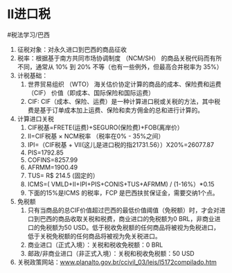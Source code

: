 # II进口税
#税法学习/巴西
1. 征税对象：对永久进口到巴西的商品征收
2. 税率：根据基于南方共同市场协调制度 （NCM/SH） 的商品关税代码而有所不同，通常从 10% 到 20% 不等（也有一些例外，但最高合并税率为 35%）
3. 计税基础：
   1. 世界贸易组织 （WTO） 海关估价协定计算的商品的成本、保险费和运费 （CIF） 价值（即成本、国际保险和国际运费）
   2. CIF: CIF（成本、保险、运费）是一种计算进口税或关税的方法，其中税费是基于订单成本加上运费、保险和卖方佣金的总和进行计算的。
4. 计算进口关税
   1. CIF税基=FRETE(运费)+SEGURO(保险费)+FOB(离岸价）
   2. II=CIF税基 × NCM税率 （税率在0% - 35%之间）
   3. IPI=（CIF税基 + VII(这儿是进口税的指21731.56））X20%=26077.87
   4. PIS=1792.85
   5. COFINS=8257.99
   6. AFRMM=1900.49
   7. TUS= R$ 214.5 (固定的）
   8. ICMS=( VMLD+II+IPI+PIS+CONIS+TUS+AFRMM) / (1-16%）*0.15
   9. 下面的15%是ICMS 的税率，FCP 是巴西扶贫保证金，需要交纳1个点。
5. 免税额
   1. 只有当商品的总CIF价值超过巴西的最低价值阈值（免税额）时，才会对进口到巴西的商品收取关税和税费，商业进口的免税额为0 BRL，非商业进口的免税额为50 USD。低于税收免税额的任何商品将被视为免税进口，低于关税免税额的任何商品将被视为免关税进口。
   2. 商业进口（正式入境）：关税和税收免税额：0 BRL
   3. 邮政/非商业进口（非正式入境）：关税和税收免税额：50 USD
6. 关税政策网站：www.planalto.gov.br/ccivil_03/leis/l5172compilado.htm
⠀
